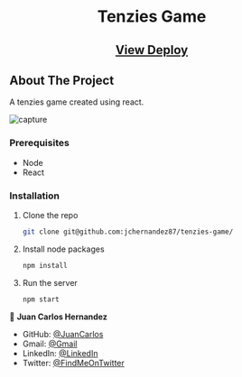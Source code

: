 <p align="center">
  <h1 align="center">Tenzies Game</h3>
    <p align="center">
      <a  href="https://jchernandez87.github.io/tenzies-game/">
      <h2 align="center">View Deploy</h2></a>
    </p>
</p>

## About The Project

A tenzies game created using react.

![capture](https://user-images.githubusercontent.com/44485810/179851539-f9a63f7c-16c2-4646-9fbe-b9fb83e37d48.gif)

### Prerequisites

- Node
- React

### Installation

1. Clone the repo
   ```sh
   git clone git@github.com:jchernandez87/tenzies-game/
   ```
2. Install node packages
   ```sh
   npm install
   ```
3. Run the server
   ```sh
   npm start
   ```

👤 **Juan Carlos Hernandez**

- GitHub: [@JuanCarlos](https://github.com/jchernandez87)
- Gmail: [@Gmail](mailto:jchernandez827@gmail.com)
- LinkedIn: [@LinkedIn](https://www.linkedin.com/in/juan-carlos-hernandez-200a05175)
- Twitter: [@FindMeOnTwitter](https://twitter.com/Juancar70771241)
